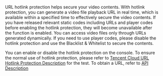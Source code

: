 
URL hotlink protection helps secure your video contents. With hotlink protection, you can generate a video file playback URL in real time, which is available within a specified time to effectively secure the video contents. If you have released relevant static codes including URLs and player codes before enabling the hotlink protection, they will become unavailable after the function is enabled. You can access video files only through URLs generated dynamically. If you need to use player codes, please disable the hotlink protection and use the Blacklist & Whitelist to secure the contents.

You can enable or disable the hotlink protection on the console. To ensure the normal use of hotlink protection, please refer to [Tencent Cloud URL Hotlink Protection Description](http://video.qcloud.com/download/docs/QVOD_HotLink_Protection_User_Guide.pdf) for the test. To obtain a URL, refer to [API Description](http://www.qcloud.com/doc/api/257/API%E6%A6%82%E8%A7%88)
